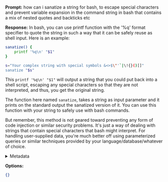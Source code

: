 **Prompt:**
how can i sanatize a string for bash, to escape special characters and prevent variable expansion in the command string in bash that contains a mix of nested quotes and backticks etc

**Response:**
In bash, you can use printf function with the '%q' format specifier to quote the string in such a way that it can be safely reuse as shell input. Here is an example:

```bash
sanatize() {
    printf '%q\n' "$1"
}

s="Your complex string with special symbols &<>$\"'`|\!{}()[]"
sanatize "$s"
```

This `printf '%q\n' "$1"` will output a string that you could put back into a shell script, escaping any special characters so that they are not interpreted, and thus, you get the original string.

The function here named `sanatize`, takes a string as input parameter and it prints on the standard output the sanatized version of it. You can use this function with your string to safely use with bash commands.

But remember, this method is not geared toward preventing any form of code injection or similar security problems. It's just a way of dealing with strings that contain special characters that bash might interpret. For handling user-supplied data, you're much better off using parameterized queries or similar techniques provided by your language/database/whatever of choice.

<details><summary>Metadata</summary>

- Duration: 19190 ms
- Datetime: 2023-08-19T15:28:14.326530
- Model: gpt-4-0613

</details>

**Options:**
```json
{}
```

